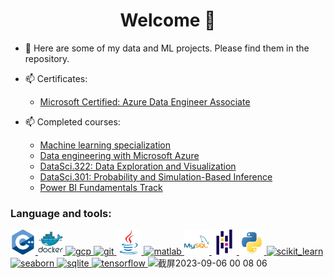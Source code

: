 <h1 align="center">Welcome 👋 </h1>

- 🔭 Here are some of my data and ML projects. Please find them in the repository.


- 📫 Certificates:
  - [Microsoft Certified: Azure Data Engineer Associate](https://learn.microsoft.com/api/credentials/share/en-gb/JingxuanZhu-9254/602D1CD036C0AF3F?sharingId=1E9231B97639D8A2)

- 📫 Completed courses:
     - [Machine learning specialization](https://coursera.org/share/0a0cf41bb508b915d2c7783201e9c2c2)
     - [Data engineering with Microsoft Azure](https://graduation.udacity.com/confirm/e/756869fc-197b-11ee-809e-4b12df9c1175)
     - [DataSci.322: Data Exploration and Visualization](https://courses.edx.org/certificates/7f3b6017664d4d5bbaa50291b0b013dd?_gl=1*3433wo*_ga*OTYxNDA1MDQuMTY5NTkxMjkzNg..*_ga_D3KS4KMDT0*MTY5NjkzNDM3MC41LjEuMTY5NjkzNDM3Ni41NC4wLjA.)
     - [DataSci.301: Probability and Simulation-Based Inference](https://courses.edx.org/certificates/baf7e4f86dd04ef2b003765fe70af379?_gl=1*wa2km7*_ga*OTYxNDA1MDQuMTY5NTkxMjkzNg..*_ga_D3KS4KMDT0*MTY5NjkzNDM3MC41LjEuMTY5NjkzNDM3Ni41NC4wLjA.)
     - [Power BI Fundamentals Track](https://www.datacamp.com/statement-of-accomplishment/track/cd50afd39b7030e27eb00f9cda92e3993a0d28f8?raw=1)

<h3 align="left">Language and tools:</h3>
<p align="left">
</p>

<p align="left"> <a href="https://www.w3schools.com/cpp/" target="_blank" rel="noreferrer"> <img src="https://raw.githubusercontent.com/devicons/devicon/master/icons/cplusplus/cplusplus-original.svg" alt="cplusplus" width="40" height="40"/> </a> <a href="https://www.docker.com/" target="_blank" rel="noreferrer"> <img src="https://raw.githubusercontent.com/devicons/devicon/master/icons/docker/docker-original-wordmark.svg" alt="docker" width="40" height="40"/> </a> <a href="https://cloud.google.com" target="_blank" rel="noreferrer"> <img src="https://www.vectorlogo.zone/logos/google_cloud/google_cloud-icon.svg" alt="gcp" width="40" height="40"/> </a> <a href="https://git-scm.com/" target="_blank" rel="noreferrer"> <img src="https://www.vectorlogo.zone/logos/git-scm/git-scm-icon.svg" alt="git" width="40" height="40"/> </a> <a href="https://www.java.com" target="_blank" rel="noreferrer"> <img src="https://raw.githubusercontent.com/devicons/devicon/master/icons/java/java-original.svg" alt="java" width="40" height="40"/> </a> <a href="https://www.mathworks.com/" target="_blank" rel="noreferrer"> <img src="https://upload.wikimedia.org/wikipedia/commons/2/21/Matlab_Logo.png" alt="matlab" width="40" height="40"/> </a> <a href="https://www.mysql.com/" target="_blank" rel="noreferrer"> <img src="https://raw.githubusercontent.com/devicons/devicon/master/icons/mysql/mysql-original-wordmark.svg" alt="mysql" width="40" height="40"/> </a> <a href="https://pandas.pydata.org/" target="_blank" rel="noreferrer"> <img src="https://raw.githubusercontent.com/devicons/devicon/2ae2a900d2f041da66e950e4d48052658d850630/icons/pandas/pandas-original.svg" alt="pandas" width="40" height="40"/> </a> <a href="https://www.python.org" target="_blank" rel="noreferrer"> <img src="https://raw.githubusercontent.com/devicons/devicon/master/icons/python/python-original.svg" alt="python" width="40" height="40"/> </a> <a href="https://scikit-learn.org/" target="_blank" rel="noreferrer"> <img src="https://upload.wikimedia.org/wikipedia/commons/0/05/Scikit_learn_logo_small.svg" alt="scikit_learn" width="40" height="40"/> </a> <a href="https://seaborn.pydata.org/" target="_blank" rel="noreferrer"> <img src="https://seaborn.pydata.org/_images/logo-mark-lightbg.svg" alt="seaborn" width="40" height="40"/> </a> <a href="https://www.sqlite.org/" target="_blank" rel="noreferrer"> <img src="https://www.vectorlogo.zone/logos/sqlite/sqlite-icon.svg" alt="sqlite" width="40" height="40"/> </a> <a href="https://www.tensorflow.org" target="_blank" rel="noreferrer"> <img src="https://www.vectorlogo.zone/logos/tensorflow/tensorflow-icon.svg" alt="tensorflow" width="40" height="40"/> </a><img width="91" alt="截屏2023-09-06 00 08 06" src="https://github.com/jingxuan091/jingxuan091/assets/115550007/71022c48-9d54-4755-b558-2cf29e8894c2">
<p>

